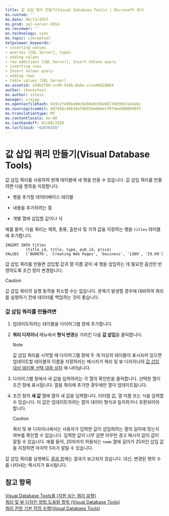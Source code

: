 ```yaml
---
title: 값 삽입 쿼리 만들기(Visual Database Tools) | Microsoft 문서
ms.custom: ''
ms.date: 06/13/2017
ms.prod: sql-server-2014
ms.reviewer: ''
ms.technology: ssms
ms.topic: conceptual
helpviewer_keywords:
- inserting values
- queries [SQL Server], types
- adding values
- row additions [SQL Server], Insert Values query
- inserting rows
- Insert Values query
- adding rows
- table values [SQL Server]
ms.assetid: 2d4b2f6d-cc09-434b-8a0e-ccce40628064
author: stevestein
ms.author: sstein
manager: craigg
ms.openlocfilehash: 019c2fe96be00c6e86e0c94286770d30e7a54a9c
ms.sourcegitcommit: b87d36c46b39af8b929ad94ec707dee8800950f5
ms.translationtype: MT
ms.contentlocale: ko-KR
ms.lasthandoff: 02/08/2020
ms.locfileid: "62676335"
---
```

# <a name="create-insert-values-queries-visual-database-tools"></a>값 삽입 쿼리 만들기(Visual Database Tools)
  값 삽입 쿼리를 사용하여 현재 테이블에 새 행을 만들 수 있습니다. 값 삽입 쿼리를 만들려면 다음 항목을 지정합니다.  
  
-   행을 추가할 데이터베이스 테이블  
  
-   내용을 추가하려는 열  
  
-   개별 열에 삽입할 값이나 식  
  
 예를 들어, 다음 쿼리는 제목, 종류, 출판사 및 가격 값을 지정하는 행을 `titles` 테이블에 추가합니다.  
  
```  
INSERT INTO titles  
         (title_id, title, type, pub_id, price)  
VALUES   ('BU9876', 'Creating Web Pages', 'business', '1389', '29.99')  
```  
  
 값 삽입 쿼리를 만들면 삽입할 값과 열 이름 같이 새 행을 삽입하는 데 필요한 옵션만 반영하도록 조건 창이 변경됩니다.  
  
> [!CAUTION]  
>  값 삽입 쿼리의 실행 동작을 취소할 수는 없습니다. 문제가 발생할 경우에 대비하여 쿼리를 실행하기 전에 데이터를 백업하는 것이 좋습니다.  
  
### <a name="to-create-an-insert-values-query"></a>값 삽입 쿼리를 만들려면  
  
1.  업데이트하려는 테이블을 다이어그램 창에 추가합니다.  
  
2.  **쿼리 디자이너** 메뉴에서 **형식 변경**을 가리킨 다음 **값 삽입**을 클릭합니다.  
  
    > [!NOTE]  
    >  값 삽입 쿼리를 시작할 때 다이어그램 창에 두 개 이상의 테이블이 표시되어 있으면 업데이트할 테이블의 이름을 지정하라는 메시지가 쿼리 및 뷰 디자이너의 [값 삽입 대상 테이블 선택 대화 상자](visual-database-tools.md) 에 나타납니다.  
  
3.  다이어그램 창에서 새 값을 입력하려는 각 열의 확인란을 클릭합니다. 선택한 열이 조건 창에 표시됩니다. 열을 쿼리에 추가한 경우에만 열이 업데이트됩니다.  
  
4.  조건 창의 **새 값** 열에 열의 새 값을 입력합니다. 리터럴 값, 열 이름 또는 식을 입력할 수 있습니다. 이 값은 업데이트하려는 열의 데이터 형식과 일치하거나 호환되어야 합니다.  
  
    > [!CAUTION]  
    >  쿼리 및 뷰 디자이너에서는 사용자가 입력한 값이 삽입하려는 열의 길이에 맞는지 여부를 확인할 수 없습니다. 입력한 값이 너무 길면 아무런 경고 메시지 없이 값이 잘릴 수 있습니다. 예를 들어, 20자까지 허용되는 `name` 열에 길이가 25자인 삽입 값을 지정하면 마지막 5자가 잘릴 수 있습니다.  
  
 값 삽입 쿼리를 실행해도 [결과 창](results-pane-visual-database-tools.md)에는 결과가 보고되지 않습니다. 대신, 변경된 행의 수를 나타내는 메시지가 표시됩니다.  
  
## <a name="see-also"></a>참고 항목  
 [Visual Database Tools를 &#40;지원 되는 쿼리 유형&#41;](supported-query-types-visual-database-tools.md)   
 [쿼리 및 뷰 디자인 방법 도움말 항목 &#40;Visual Database Tools&#41;](design-queries-and-views-how-to-topics-visual-database-tools.md)   
 [쿼리 관련 기본 작업 수행&#40;Visual Database Tools&#41;](perform-basic-operations-with-queries-visual-database-tools.md)  
  
  
